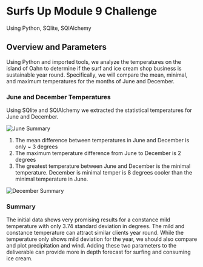 # Surfs Up Module 9 Challenge
Using Python, SQlite, SQlAlchemy

## Overview and Parameters
Using Python and imported tools, we analyze the temperatures on the island of Oahn to determine if the surf and ice cream shop business is sustainable year round. Specifically, we will compare the mean, minimal, and maximum temperatures for the months of June and December.


### June and December Temperatures
Using SQlite and SQlAlchemy we extracted the statistical temperatures for June and December.

![June Summary](githubaddress)

1. The mean difference between temperatures in June and December is only ~ 3 degrees
2. The maximum temperature difference from June to December is 2 degrees
3. The greatest temperature between June and December is the minimal temperature. December is minimal temper is 8 degrees cooler than the minimal temperature in June.

![December Summary](githubaddress)

### Summary
The initial data shows very promising results for a constance mild temperature with only 3.74 standard deviation in degrees. The mild and constance temperature can attract similar clients year round. While the temperature only shows mild deviation for the year, we should also compare and plot precipitation and wind. Adding these two parameters to the deliverable can provide more in depth forecast for surfing and consuming ice cream.
